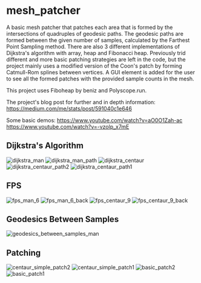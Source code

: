 # mesh_patcher
A basic mesh patcher that patches each area that is formed by the intersections of quadruples of geodesic paths. The geodesic paths are formed between the given number of samples, calculated by the Farthest Point Sampling method. There are also 3 different implementations of Dijkstra's algorithm with array, heap and Fibonacci heap. Previously trid different and more basic patching strategies are left in the code, but the project mainly uses a modified version of the Coon's patch by forming Catmull-Rom splines between vertices. A GUI element is added for the user to see all the formed patches with the provided sample counts in the mesh.

This project uses Fiboheap by beniz and Polyscope.run.

The project's blog post for further and in depth information:
https://medium.com/me/stats/post/591040c1e646

Some basic demos:
https://www.youtube.com/watch?v=aO0O1Zah-ac
https://www.youtube.com/watch?v=-vzolp_x7mE

## Dijkstra's Algorithm

![dijkstra_man](https://github.com/user-attachments/assets/5d28fdb0-d174-48a6-96be-c0a77fc8a061)
![dijkstra_man_path](https://github.com/user-attachments/assets/110f4fc4-d1f7-4150-b57c-ac60662c9e66)
![dijkstra_centaur](https://github.com/user-attachments/assets/09818aeb-3dfd-49d8-8b1d-48ae8bf0ccbc)
![dijkstra_centaur_path2](https://github.com/user-attachments/assets/7c0b93f8-2aaf-476c-bc87-d1d45c3dd0b0)
![dijkstra_centaur_path1](https://github.com/user-attachments/assets/a30b78c9-3e48-4b1f-90ce-39523199554f)

## FPS

![fps_man_6](https://github.com/user-attachments/assets/8e4f891f-ae01-49c0-8e46-b8bad692db13)
![fps_man_6_back](https://github.com/user-attachments/assets/a0326421-7b8f-42db-ba88-703fde200fb0)
![fps_centaur_9](https://github.com/user-attachments/assets/7a6ef266-07ed-4737-847b-29b6dd34ee5b)
![fps_centaur_9_back](https://github.com/user-attachments/assets/28b7dbc8-2fa2-4ec5-b5a9-09a4c7fd1d5b)

## Geodesics Between Samples
![geodesics_between_samples_man](https://github.com/user-attachments/assets/ec6184f6-1e67-4361-a95d-2660b196bb94)

## Patching
![centaur_simple_patch2](https://github.com/user-attachments/assets/7c2b89f2-2a9c-4094-ae0f-1bbd51c8c0ee)
![centaur_simple_patch1](https://github.com/user-attachments/assets/16123832-d223-4260-b749-878fdf835d3f)
![basic_patch2](https://github.com/user-attachments/assets/88108539-173f-4f19-856d-76d27b95f1bf)
![basic_patch1](https://github.com/user-attachments/assets/42432027-7192-46ad-81e6-81e0e8b35abe)
